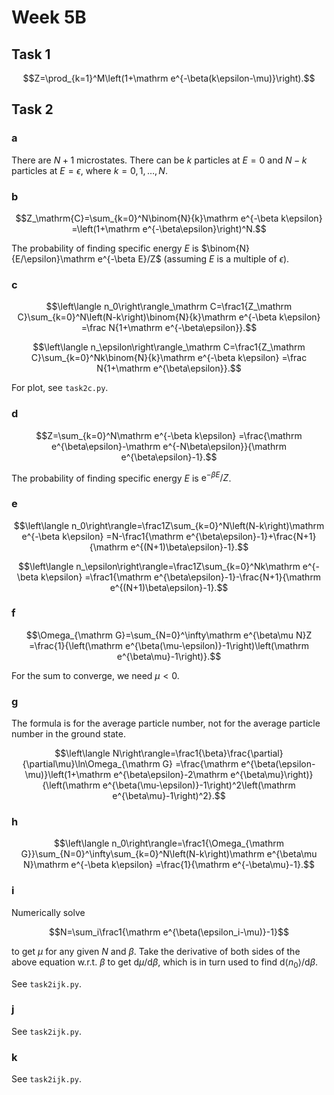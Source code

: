# Week 5B

## Task 1

```math
Z=\prod_{k=1}^M\left(1+\mathrm e^{-\beta(k\epsilon-\mu)}\right).
```

## Task 2

### a

There are $N+1$ microstates.
There can be $k$ particles at $E=0$ and $N-k$ particles at $E=\epsilon$,
where $k=0,1,\ldots,N$.

### b

```math
Z_\mathrm{C}=\sum_{k=0}^N\binom{N}{k}\mathrm e^{-\beta k\epsilon}
=\left(1+\mathrm e^{-\beta\epsilon}\right)^N.
```

The probability of finding specific energy $E$ is $\binom{N}{E/\epsilon}\mathrm e^{-\beta E}/Z$
(assuming $E$ is a multiple of $\epsilon$).

### c

```math
\left\langle n_0\right\rangle_\mathrm C=\frac1{Z_\mathrm C}\sum_{k=0}^N\left(N-k\right)\binom{N}{k}\mathrm e^{-\beta k\epsilon}
=\frac N{1+\mathrm e^{-\beta\epsilon}}.
```

```math
\left\langle n_\epsilon\right\rangle_\mathrm C=\frac1{Z_\mathrm C}\sum_{k=0}^Nk\binom{N}{k}\mathrm e^{-\beta k\epsilon}
=\frac N{1+\mathrm e^{\beta\epsilon}}.
```

For plot, see `task2c.py`.

### d

```math
Z=\sum_{k=0}^N\mathrm e^{-\beta k\epsilon}
=\frac{\mathrm e^{\beta\epsilon}-\mathrm e^{-N\beta\epsilon}}{\mathrm e^{\beta\epsilon}-1}.
```

The probability of finding specific energy $E$ is $\mathrm e^{-\beta E}/Z$.

### e

```math
\left\langle n_0\right\rangle=\frac1Z\sum_{k=0}^N\left(N-k\right)\mathrm e^{-\beta k\epsilon}
=N-\frac1{\mathrm e^{\beta\epsilon}-1}+\frac{N+1}{\mathrm e^{(N+1)\beta\epsilon}-1}.
```

```math
\left\langle n_\epsilon\right\rangle=\frac1Z\sum_{k=0}^Nk\mathrm e^{-\beta k\epsilon}
=\frac1{\mathrm e^{\beta\epsilon}-1}-\frac{N+1}{\mathrm e^{(N+1)\beta\epsilon}-1}.
```

### f

```math
\Omega_{\mathrm G}=\sum_{N=0}^\infty\mathrm e^{\beta\mu N}Z
=\frac{1}{\left(\mathrm e^{\beta(\mu-\epsilon)}-1\right)\left(\mathrm e^{\beta\mu}-1\right)}.
```

For the sum to converge, we need $\mu<0$.

### g

The formula is for the average particle number, not for the average particle number in the ground state.

```math
\left\langle N\right\rangle=\frac1{\beta}\frac{\partial}{\partial\mu}\ln\Omega_{\mathrm G}
=\frac{\mathrm e^{\beta(\epsilon-\mu)}\left(1+\mathrm e^{\beta\epsilon}-2\mathrm e^{\beta\mu}\right)}{\left(\mathrm e^{\beta(\mu-\epsilon)}-1\right)^2\left(\mathrm e^{\beta\mu}-1\right)^2}.
```

### h

```math
\left\langle n_0\right\rangle=\frac1{\Omega_{\mathrm G}}\sum_{N=0}^\infty\sum_{k=0}^N\left(N-k\right)\mathrm e^{\beta\mu N}\mathrm e^{-\beta k\epsilon}
=\frac{1}{\mathrm e^{-\beta\mu}-1}.
```

### i

Numerically solve

```math
N=\sum_i\frac1{\mathrm e^{\beta(\epsilon_i-\mu)}-1}
```

to get $\mu$ for any given $N$ and $\beta$.
Take the derivative of both sides of the above equation w.r.t. $\beta$ to get $\mathrm d\mu/\mathrm d\beta$,
which is in turn used to find $\mathrm d\left\langle n_0\right\rangle/\mathrm d\beta$.

See `task2ijk.py`.

### j

See `task2ijk.py`.

### k

See `task2ijk.py`.
